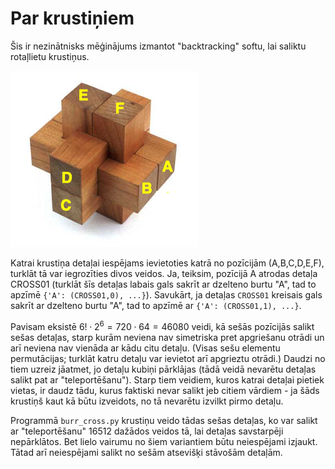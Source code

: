 # Par krustiņiem

Šis ir nezinātnisks mēģinājums izmantot "backtracking" softu, lai saliktu rotaļlietu krustiņus. 

![Bilde](images/six-piece-burr.png)

Katrai krustiņa detaļai iespējams ievietoties katrā no pozīcijām (A,B,C,D,E,F), 
turklāt tā var iegrozīties divos veidos. Ja, teiksim, pozīcijā A atrodas detaļa
CROSS01 (turklāt šīs detaļas labais gals sakrīt ar dzelteno burtu "A", tad 
to apzīmē `{'A': (CROSS01,0), ...}`). Savukārt, ja detaļas `CROSS01` kreisais gals
sakrīt ar dzelteno burtu "A", tad to apzīmē ar `{'A': (CROSS01,1), ...}`. 

Pavisam eksistē $6! \cdot 2^6 = 720 \cdot 64 = 46080$ veidi, kā sešās pozīcijās salikt sešas 
detaļas, starp kurām neviena nav simetriska pret apgriešanu otrādi 
un arī neviena nav vienāda ar kādu citu detaļu. 
(Visas sešu elementu permutācijas; turklāt katru detaļu var 
ievietot arī apgrieztu otrādi.)
Daudzi no tiem uzreiz jāatmet, jo detaļu kubiņi pārklājas (tādā veidā nevarētu 
detaļas salikt pat ar "teleportēšanu"). Starp tiem veidiem, kuros katrai 
detaļai pietiek vietas, ir daudz tādu, kurus faktiski nevar salikt jeb citiem 
vārdiem - ja šāds krustiņš kaut kā būtu izveidots, no tā nevarētu izvilkt pirmo detaļu. 

Programmā `burr_cross.py` krustiņu veido tādas sešas detaļas, ko var salikt ar "teleportēšanu"
$16512$ dažādos veidos tā, lai detaļas savstarpēji nepārklātos. Bet lielo 
vairumu no šiem variantiem būtu neiespējami izjaukt. Tātad arī neiespējami salikt no 
sešām atsevišķi stāvošām detaļām. 



